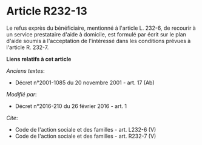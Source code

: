 # Article R232-13

Le refus exprès du bénéficiaire, mentionné à l'article L. 232-6, de recourir à un service prestataire d'aide à domicile, est
formulé par écrit sur le plan d'aide soumis à l'acceptation de l'intéressé dans les conditions prévues à l'article R. 232-7.

**Liens relatifs à cet article**

_Anciens textes_:

  - Décret n°2001-1085 du 20 novembre 2001 - art. 17 (Ab)

_Modifié par_:

  - Décret n°2016-210 du 26 février 2016 - art. 1

_Cite_:

  - Code de l'action sociale et des familles - art. L232-6 (V)
  - Code de l'action sociale et des familles - art. R232-7 (V)
